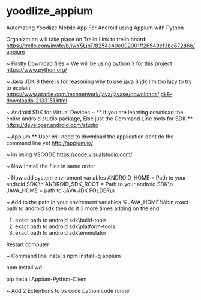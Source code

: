 ﻿# yoodlize_appium
 
 Automating Yoodlize Mobile App For Android using Appium with Python
 
 Organization will take place on Trello
 Link to trello board:
 https://trello.com/invite/b/iwY5LjnT/8254e40e002001ff26549ef3be672d66/appium
 
 ~ Firstly Download files
 ~ We will be using python 3 for this project
 https://www.python.org/
 
 ~ Java JDK 8 there is for reasoning why to use java 8 jdk I'm too lazy to try to explain
 https://www.oracle.com/technetwork/java/javase/downloads/jdk8-downloads-2133151.html
 
 ~ Android SDK for Virtual Devices
 ~ ** If you are learning download the entire android studio package, Else just the Command Line tools for SDK **
 https://developer.android.com/studio
 
 ~ Appium ** User will need to download the application dont do the command line yet
 http://appium.io/
 
 ~ im using VSCODE
 https://code.visualstudio.com/
 
 
 ~ Now Install the files in same order
 
 ~ Now add system enviroment variables
 ANDROID_HOME = Path to your android SDK;\n
 ANDROID_SDK_ROOT = Path to your android SDK\n
 JAVA_HOME = path to JAVA JDK FOLDER\n
 
 ~ Add to the path in your envirement variables
 %JAVA_HOME%\bin
 exact path to android sdk
 then do it 3 more times adding on the end
 1. exact path to android sdk\build-tools
 2. exact path to android sdk\platform-tools
 3. exact path to android sdk\emmulator
 
 Restart computer
 
 ~ Command line installs 
 npm install -g appium
 
 npm install wd
 
 pip install Appium-Python-Client
 
 ~ Add 2 Extentions to vs code
 python
 code runner
 

 
 
